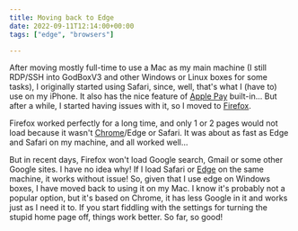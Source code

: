 ```yaml
---
title: Moving back to Edge
date: 2022-09-11T12:14:00+00:00
tags: ["edge", "browsers"]

---
```


After moving mostly full-time to use a Mac as my main machine (I still RDP/SSH into GodBoxV3 and other Windows or Linux boxes for some tasks), I originally started using Safari, since, well, that's what I (have to) use on my iPhone. It also has the nice feature of [Apple Pay](https://www.apple.com/ie/apple-pay/) built-in... But after a while, I started having issues with it, so I moved to [Firefox](https://www.mozilla.org/en-US/firefox/new/). 

Firefox worked perfectly for a long time, and only 1 or 2 pages would not load because it wasn't [Chrome](https://www.google.com/intl/en_ie/chrome/)/Edge or Safari. It was about as fast as Edge and Safari on my machine, and all worked well...

But in recent days, Firefox won't load Google search, Gmail or some other Google sites. I have no idea why! If I load Safari or [Edge](https://www.microsoft.com/en-us/edge?r=1) on the same machine, it works without issue! So, given that I use edge on Windows boxes, I have moved back to using it on my Mac. I know it's probably not a popular option, but it's based on Chrome, it has less Google in it and works just as I need it to. If you start fiddling with the settings for turning the stupid home page off, things work better. So far, so good!